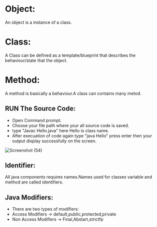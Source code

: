 # Object:
An object is a instance of a class.

# Class:
A Class can be defined as a template/blueprint that describes the behaviour/state that the object.

# Method:
A method is basically a behaviour.A class can contains many metod.

## RUN The Source Code:
* Open Command prompt.
* Choose your file path where your all source code is saved.
* type "Javac Hello.java" here Hello is class name.
* After execuation of code again type "java Hello" press enter then your output display successfully on the screen.

![Screenshot (54)](https://user-images.githubusercontent.com/99462683/181405797-1f930748-0e8c-43d1-9955-64ffaa044bf0.png)


## Identifier:
All java components requires names.Names used for classes variable and method are called identifiers.

## Java Modifiers:

* There are two types of modifiers:
* Access Modifiers -> default,public,protected,private
* Non Access Modifiers  -> Final,Abstart,strictfp
